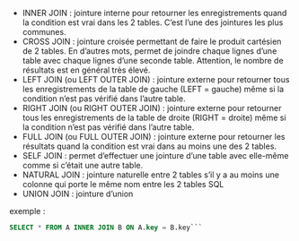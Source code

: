 - INNER JOIN : jointure interne pour retourner les enregistrements quand la condition est vrai dans les 2 tables. C’est l’une des jointures les plus communes.
- CROSS JOIN : jointure croisée permettant de faire le produit cartésien de 2 tables. En d’autres mots, permet de joindre chaque lignes d’une table avec chaque lignes d’une seconde table. Attention, le nombre de résultats est en général très élevé.
- LEFT JOIN (ou LEFT OUTER JOIN) : jointure externe pour retourner tous les enregistrements de la table de gauche (LEFT = gauche) même si la condition n’est pas vérifié dans l’autre table.
- RIGHT JOIN (ou RIGHT OUTER JOIN) : jointure externe pour retourner tous les enregistrements de la table de droite (RIGHT = droite) même si la condition n’est pas vérifié dans l’autre table.
- FULL JOIN (ou FULL OUTER JOIN) : jointure externe pour retourner les résultats quand la condition est vrai dans au moins une des 2 tables.
- SELF JOIN : permet d’effectuer une jointure d’une table avec elle-même comme si c’était une autre table.
- NATURAL JOIN : jointure naturelle entre 2 tables s’il y a au moins une colonne qui porte le même nom entre les 2 tables SQL
- UNION JOIN : jointure d’union

exemple : 
```sql 
SELECT * FROM A INNER JOIN B ON A.key = B.key```

